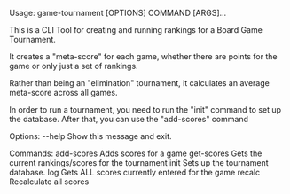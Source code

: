 Usage: game-tournament [OPTIONS] COMMAND [ARGS]...

  This is a CLI Tool for creating and running rankings for a Board Game
  Tournament.

  It creates a "meta-score" for each game, whether there are points for the
  game or only just a set of rankings.

  Rather than being an "elimination" tournament, it calculates an average
  meta-score across all games.

  In order to run a tournament, you need to run the "init" command to set up
  the database. After that, you can use the "add-scores" command

Options:
  --help  Show this message and exit.

Commands:
  add-scores  Adds scores for a game
  get-scores  Gets the current rankings/scores for the tournament
  init        Sets up the tournament database.
  log         Gets ALL scores currently entered for the game
  recalc      Recalculate all scores
